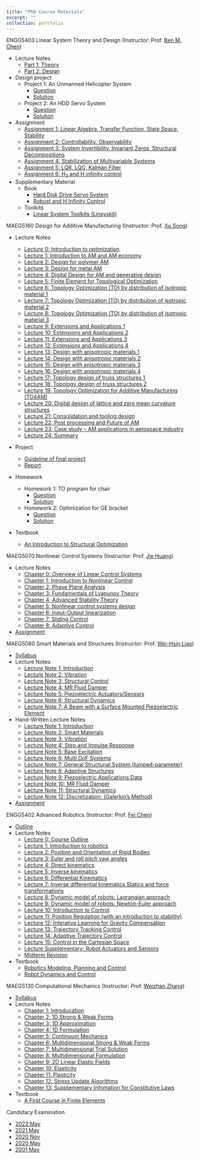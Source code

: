 ```yaml
---
title: "PhD Course Materials"
excerpt: ""
collection: portfolio
---
```


ENGG5403 Linear System Theory and Design (Instructor: Prof. [Ben M. Chen](http://www.mae.cuhk.edu.hk/~bmchen/))
* Lecture Notes
  * [Part 1: Theory](http://Liuchao-JIN.github.io/files/Course_Materials/Graduate_Course/ENGG5403/LectureNotePart1.pdf)
  * [Part 2: Design](http://Liuchao-JIN.github.io/files/Course_Materials/Graduate_Course/ENGG5403/LectureNotePart2.pdf)
* Design project
  * Project 1: An Unmanned Helicopter System
    * [Question](http://Liuchao-JIN.github.io/files/Course_Materials/Graduate_Course/ENGG5403/DP1.pdf)
    * [Solution](http://Liuchao-JIN.github.io/files/Course_Materials/Graduate_Course/ENGG5403/Design_Project__1.pdf)
  * Project 2: An HDD Servo System
    * [Question](http://Liuchao-JIN.github.io/files/Course_Materials/Graduate_Course/ENGG5403/DP2.pdf)
    * [Solution](http://Liuchao-JIN.github.io/files/Course_Materials/Graduate_Course/ENGG5403/Design_Project__2.pdf)
* Assignment
  * [Assignment 1: Linear Algebra, Transfer Function, State Space, Stability](http://Liuchao-JIN.github.io/files/Course_Materials/Graduate_Course/ENGG5403/ENGG5403_Assignment__1.pdf)
  * [Assignment 2: Controllability, Observability](http://Liuchao-JIN.github.io/files/Course_Materials/Graduate_Course/ENGG5403/ENGG5403_Assignment__2.pdf)
  * [Assignment 3: System Invertibility, Invariant Zeros, Structural Decompositions](http://Liuchao-JIN.github.io/files/Course_Materials/Graduate_Course/ENGG5403/ENGG5403_Assignment__3.pdf)
  * [Assignment 4: Stabilization of Multivariable Systems](http://Liuchao-JIN.github.io/files/Course_Materials/Graduate_Course/ENGG5403/ENGG5403_Assignment__4.pdf)
  * [Assignment 5: LQR, LQG, Kalman Filter](http://Liuchao-JIN.github.io/files/Course_Materials/Graduate_Course/ENGG5403/ENGG5403_Assignment__5.pdf)
  * [Assignment 6: H<sub>2</sub> and H infinity control](http://Liuchao-JIN.github.io/files/Course_Materials/Graduate_Course/ENGG5403/ENGG5403_Assignment__6.pdf)
* Supplementary Material
  * Book
    * [Hard Disk Drive Servo System](http://Liuchao-JIN.github.io/files/Course_Materials/Graduate_Course/ENGG5403/Hard_disk_drive_servo_system.pdf)
    * [Robust and H Infinity Control](http://Liuchao-JIN.github.io/files/Course_Materials/Graduate_Course/ENGG5403/Robust_and_H_Infinity_Control.pdf)
  * Toolkits
    * [Linear System Toolkits (Linsyskit)](https://github.com/Liuchao-JIN/Liuchao-JIN.github.io/tree/main/files/Course_Materials/Graduate_Course/ENGG5403/Linsyskit)

MAEG5160 Design for Additive Manufacturing (Instructor: Prof. [Xu Song](https://www4.mae.cuhk.edu.hk/peoples/song-xu/))
* Lecture Notes
  * [Lecture 0: Introduction to optimization](http://Liuchao-JIN.github.io/files/Course_Materials/Graduate_Course/MAEG5160/Lecture_0_Intro_to_optimisation.pdf)
  * [Lecture 1: Introduction to AM and AM economy](http://Liuchao-JIN.github.io/files/Course_Materials/Graduate_Course/MAEG5160/Lecture_1_Introduction_SX_2023.pdf)
  * [Lecture 2: Design for polymer AM](http://Liuchao-JIN.github.io/files/Course_Materials/Graduate_Course/MAEG5160/Lecture_2_Design_for_polymer_AM.pdf)
  * [Lecture 3: Design for metal AM](http://Liuchao-JIN.github.io/files/Course_Materials/Graduate_Course/MAEG5160/Lecture_3_Design_for_metal_AM.pdf)
  * [Lecture 4: Digital Design for AM and generative design](http://Liuchao-JIN.github.io/files/Course_Materials/Graduate_Course/MAEG5160/Lecture_4_Digital_Design_for_AM.pdf)
  * [Lecture 5: Finite Element for Topological Optimization](http://Liuchao-JIN.github.io/files/Course_Materials/Graduate_Course/MAEG5160/Lecture_5_Finite_Element_for_Topo.pdf)
  * [Lecture 6: Topology Optimization (TO) by distribution of isotropic material 1](http://Liuchao-JIN.github.io/files/Course_Materials/Graduate_Course/MAEG5160/Lecture_6_TO_iso.pdf)
  * [Lecture 7: Topology Optimization (TO) by distribution of isotropic material 2](http://Liuchao-JIN.github.io/files/Course_Materials/Graduate_Course/MAEG5160/Lecture_7_TO_iso_con.pdf)
  * [Lecture 8: Topology Optimization (TO) by distribution of isotropic material 3](http://Liuchao-JIN.github.io/files/Course_Materials/Graduate_Course/MAEG5160/Lecture_8_TO_iso_con_2.pdf)
  * [Lecture 9: Extensions and Applications 1](http://Liuchao-JIN.github.io/files/Course_Materials/Graduate_Course/MAEG5160/Lecture_9_applications.pdf)
  * [Lecture 10: Extensions and Applications 2](http://Liuchao-JIN.github.io/files/Course_Materials/Graduate_Course/MAEG5160/Lecture_10_applications_con.pdf)
  * [Lecture 11: Extensions and Applications 3](http://Liuchao-JIN.github.io/files/Course_Materials/Graduate_Course/MAEG5160/Lecture_11_app_con_2.pdf)
  * [Lecture 12: Extensions and Applications 4](http://Liuchao-JIN.github.io/files/Course_Materials/Graduate_Course/MAEG5160/Lecture_12_app_con_3.pdf)
  * [Lecture 13: Design with anisotropic materials 1](http://Liuchao-JIN.github.io/files/Course_Materials/Graduate_Course/MAEG5160/Lecture_13_aniso.pdf)
  * [Lecture 14: Design with anisotropic materials 2](http://Liuchao-JIN.github.io/files/Course_Materials/Graduate_Course/MAEG5160/Lecture_14_aniso_2.pdf)
  * [Lecture 15: Design with anisotropic materials 3](http://Liuchao-JIN.github.io/files/Course_Materials/Graduate_Course/MAEG5160/Lecture_15_aniso_3.pdf)
  * [Lecture 16: Design with anisotropic materials 4](http://Liuchao-JIN.github.io/files/Course_Materials/Graduate_Course/MAEG5160/Lecture_16_aniso_4.pdf)
  * [Lecture 17: Topology design of truss structures 1](http://Liuchao-JIN.github.io/files/Course_Materials/Graduate_Course/MAEG5160/Lecture_17_truss.pdf)
  * [Lecture 18: Topology design of truss structures 2](http://Liuchao-JIN.github.io/files/Course_Materials/Graduate_Course/MAEG5160/Lecture_18_truss_2.pdf)
  * [Lecture 19: Topology Optimization for Additive Manufacturing (TO4AM)](http://Liuchao-JIN.github.io/files/Course_Materials/Graduate_Course/MAEG5160/Lecture_19_TO4AM.pdf)
  * [Lecture 20: Digital design of lattice and zero mean curvature structures](http://Liuchao-JIN.github.io/files/Course_Materials/Graduate_Course/MAEG5160/Lecture_20_Lattice.pdf)
  * [Lecture 21: Consolidation and tooling design](http://Liuchao-JIN.github.io/files/Course_Materials/Graduate_Course/MAEG5160/Lecture_21_Consolidation_and_tooling_design.pdf)
  * [Lecture 22: Post processing and Future of AM](http://Liuchao-JIN.github.io/files/Course_Materials/Graduate_Course/MAEG5160/Lecture_22_Post-processing_Future_outlook.pdf)
  * [Lecture 23: Case study – AM applications in aerospace industry](http://Liuchao-JIN.github.io/files/Course_Materials/Graduate_Course/MAEG5160/Lecture_23_Case-study-AM-in-aerospace.pdf)
  * [Lecture 24: Summary](http://Liuchao-JIN.github.io/files/Course_Materials/Graduate_Course/MAEG5160/Lecture_24_Summary.pdf)
* Project
  * [Guideline of final project](http://Liuchao-JIN.github.io/files/Course_Materials/Graduate_Course/MAEG5160/Guideline_of_final_project.pdf)
  * [Report](http://Liuchao-JIN.github.io/files/Course_Materials/Graduate_Course/MAEG5160/MAEG5160_Final_Project.pdf)


  <!-- * [Demo video of final project](http://Liuchao-JIN.github.io/files/Course_Materials/Graduate_Course/MAEG5160/demo_of_final_project.mp4) -->

* Homework
  * Homework 1: TO program for chair
    * [Question](http://Liuchao-JIN.github.io/files/Course_Materials/Graduate_Course/MAEG5160/Homework_1.pdf)
    * [Solution](http://Liuchao-JIN.github.io/files/Course_Materials/Graduate_Course/MAEG5160/Assignment__1.pdf)
  * Homework 2: Optimization for GE bracket
    * [Question](http://Liuchao-JIN.github.io/files/Course_Materials/Graduate_Course/MAEG5160/Homework_2.pdf)
    * [Solution](http://Liuchao-JIN.github.io/files/Course_Materials/Graduate_Course/MAEG5160/Assignment__2.pdf)
* Textbook
  * [An Introduction to Structural Optimization](http://Liuchao-JIN.github.io/files/Course_Materials/Graduate_Course/MAEG5160/christensen2008an.pdf)



MAEG5070 Nonlinear Control Systems (Instructor: Prof. [Jie Huang](https://www4.mae.cuhk.edu.hk/peoples/huang-jie/))
* Lecture Notes
  * [Chapter 0: Overview of Linear Control Systems](http://Liuchao-JIN.github.io/files/Course_Materials/Graduate_Course/MAEG5070/chapter0.pdf)
  * [Chapter 1: Introduction to Nonlinear Control](http://Liuchao-JIN.github.io/files/Course_Materials/Graduate_Course/MAEG5070/chapter1.pdf)
  * [Chapter 2: Phase Plane Analysis](http://Liuchao-JIN.github.io/files/Course_Materials/Graduate_Course/MAEG5070/chapter2.pdf)
  * [Chapter 3: Fundamentals of Lyapunov Theory](http://Liuchao-JIN.github.io/files/Course_Materials/Graduate_Course/MAEG5070/chapter3.pdf)
  * [Chapter 4: Advanced Stability Theory](http://Liuchao-JIN.github.io/files/Course_Materials/Graduate_Course/MAEG5070/chapter4.pdf)
  * [Chapter 5: Nonlinear control systems design](http://Liuchao-JIN.github.io/files/Course_Materials/Graduate_Course/MAEG5070/chapter5.pdf)
  * [Chapter 6: Input-Output linearization](http://Liuchao-JIN.github.io/files/Course_Materials/Graduate_Course/MAEG5070/chapter6.pdf)
  * [Chapter 7: Sliding Control](http://Liuchao-JIN.github.io/files/Course_Materials/Graduate_Course/MAEG5070/chapter7.pdf)
  * [Chapter 8: Adaptive Control](http://Liuchao-JIN.github.io/files/Course_Materials/Graduate_Course/MAEG5070/chapter8.pdf)
* [Assignment](http://Liuchao-JIN.github.io/files/Course_Materials/Graduate_Course/MAEG5070/MAEG5070_Assignment.pdf)


MAEG5080 Smart Materials and Structures (Instructor: Prof. [Wei-Hsin Liao](https://www4.mae.cuhk.edu.hk/peoples/liao-wei-hsin/))
* [Syllabus](http://Liuchao-JIN.github.io/files/Course_Materials/Graduate_Course/MAEG5080/MAEG5080_syllabus.pdf)
* Lecture Notes
  * [Lecture Note 1: Introduction](http://Liuchao-JIN.github.io/files/Course_Materials/Graduate_Course/MAEG5080/Notes1.pdf)
  * [Lecture Note 2: Vibration](http://Liuchao-JIN.github.io/files/Course_Materials/Graduate_Course/MAEG5080/Notes2.pdf)
  * [Lecture Note 3: Structural Control](http://Liuchao-JIN.github.io/files/Course_Materials/Graduate_Course/MAEG5080/Notes3.pdf)
  * [Lecture Note 4: MR Fluid Damper](http://Liuchao-JIN.github.io/files/Course_Materials/Graduate_Course/MAEG5080/Notes4.pdf)
  * [Lecture Note 5: Piezoelectric Actuators/Sensors](http://Liuchao-JIN.github.io/files/Course_Materials/Graduate_Course/MAEG5080/Notes5.pdf)
  * [Lecture Note 6: Structural Dynamics](http://Liuchao-JIN.github.io/files/Course_Materials/Graduate_Course/MAEG5080/Notes6.pdf)
  * [Lecture Note 7: A Beam with a Surface Mounted Piezoelectric Element](http://Liuchao-JIN.github.io/files/Course_Materials/Graduate_Course/MAEG5080/Notes7.pdf)
* Hand-Written Lecture Notes
  * [Lecture Note 1: Introduction](http://Liuchao-JIN.github.io/files/Course_Materials/Graduate_Course/MAEG5080/Lecture_Note_01.pdf)
  * [Lecture Note 2: Smart Materials](http://Liuchao-JIN.github.io/files/Course_Materials/Graduate_Course/MAEG5080/Lecture_Note_02.pdf)
  * [Lecture Note 3: Vibration](http://Liuchao-JIN.github.io/files/Course_Materials/Graduate_Course/MAEG5080/Lecture_Note_03.pdf)
  * [Lecture Note 4: Step and Impulse Response](http://Liuchao-JIN.github.io/files/Course_Materials/Graduate_Course/MAEG5080/Lecture_Note_04.pdf)
  * [Lecture Note 5: Base Excitation](http://Liuchao-JIN.github.io/files/Course_Materials/Graduate_Course/MAEG5080/Lecture_Note_05.pdf)
  * [Lecture Note 6: Multi DoF Systems](http://Liuchao-JIN.github.io/files/Course_Materials/Graduate_Course/MAEG5080/Lecture_Note_06.pdf)
  * [Lecture Note 7: General Structunal System (lumped-parameter)](http://Liuchao-JIN.github.io/files/Course_Materials/Graduate_Course/MAEG5080/Lecture_Note_07.pdf)
  * [Lecture Note 8: Adaptive Structures](http://Liuchao-JIN.github.io/files/Course_Materials/Graduate_Course/MAEG5080/Lecture_Note_08.pdf)
  * [Lecture Note 9: Piezoelectric Applications Data](http://Liuchao-JIN.github.io/files/Course_Materials/Graduate_Course/MAEG5080/Lecture_Note_09.pdf)
  * [Lecture Note 10: MR Fluid Damper](http://Liuchao-JIN.github.io/files/Course_Materials/Graduate_Course/MAEG5080/Lecture_Note_10.pdf)
  * [Lecture Note 11: Structural Dynamics](http://Liuchao-JIN.github.io/files/Course_Materials/Graduate_Course/MAEG5080/Lecture_Note_11.pdf)
  * [Lecture Note 12: Discretization: (Galerkin’s Method)](http://Liuchao-JIN.github.io/files/Course_Materials/Graduate_Course/MAEG5080/Lecture_Note_12.pdf)
* [Assignment](http://Liuchao-JIN.github.io/files/Course_Materials/Graduate_Course/MAEG5080/MAEG5080_Assignment.pdf)

ENGG5402 Advanced Robotics (Instructor: Prof. [Fei Chen](https://www4.mae.cuhk.edu.hk/peoples/chen-fei/))
* [Outline](http://Liuchao-JIN.github.io/files/Course_Materials/Graduate_Course/ENGG5402/ENGG5402_AdvancedRobotics_Outline_Y2223_T2v4.pdf)
* Lecture Notes
  * [Lecture 0: Course Outline](http://Liuchao-JIN.github.io/files/Course_Materials/Graduate_Course/ENGG5402/L0.pdf)
  * [Lecture 1: Introduction to robotics](http://Liuchao-JIN.github.io/files/Course_Materials/Graduate_Course/ENGG5402/L1.pdf)
  * [Lecture 2: Position and Orientation of Rigid Bodies](http://Liuchao-JIN.github.io/files/Course_Materials/Graduate_Course/ENGG5402/L2.pdf)
  * [Lecture 3: Euler and roll pitch yaw angles](http://Liuchao-JIN.github.io/files/Course_Materials/Graduate_Course/ENGG5402/L3.pdf)
  * [Lecture 4: Direct kinematics](http://Liuchao-JIN.github.io/files/Course_Materials/Graduate_Course/ENGG5402/L4.pdf)
  * [Lecture 5: Inverse kinematics](http://Liuchao-JIN.github.io/files/Course_Materials/Graduate_Course/ENGG5402/L5.pdf)
  * [Lecture 6: Differential Kinematics](http://Liuchao-JIN.github.io/files/Course_Materials/Graduate_Course/ENGG5402/L6.pdf)
  * [Lecture 7: Inverse differential kinematics Statics and force transformations](http://Liuchao-JIN.github.io/files/Course_Materials/Graduate_Course/ENGG5402/L7.pdf)
  * [Lecture 8: Dynamic model of robots: Lagrangian approach](http://Liuchao-JIN.github.io/files/Course_Materials/Graduate_Course/ENGG5402/L8.pdf)
  * [Lecture 9: Dynamic model of robots: Newton-Euler approach](http://Liuchao-JIN.github.io/files/Course_Materials/Graduate_Course/ENGG5402/L9.pdf)
  * [Lecture 10: Introduction to Control](http://Liuchao-JIN.github.io/files/Course_Materials/Graduate_Course/ENGG5402/L10.pdf)
  * [Lecture 11: Position Regulation (with an introduction to stability)](http://Liuchao-JIN.github.io/files/Course_Materials/Graduate_Course/ENGG5402/L11.pdf)
  * [Lecture 12: Interative Learning for Gravity Compensation](http://Liuchao-JIN.github.io/files/Course_Materials/Graduate_Course/ENGG5402/L12.pdf)
  * [Lecture 13: Trajectory Tracking Control](http://Liuchao-JIN.github.io/files/Course_Materials/Graduate_Course/ENGG5402/L13.pdf)
  * [Lecture 14: Adaptive Trajectory Control](http://Liuchao-JIN.github.io/files/Course_Materials/Graduate_Course/ENGG5402/L14.pdf)
  * [Lecture 15: Control in the Cartesian Space](http://Liuchao-JIN.github.io/files/Course_Materials/Graduate_Course/ENGG5402/L15.pdf)
  * [Lecture Supplementary: Robot Actuators and Sensors](http://Liuchao-JIN.github.io/files/Course_Materials/Graduate_Course/ENGG5402/LS.pdf)
  * [Midterm Revision](http://Liuchao-JIN.github.io/files/Course_Materials/Graduate_Course/ENGG5402/16_3_23revision.pdf)
* Textbook
  * [Robotics Modeling, Planning and Control](http://Liuchao-JIN.github.io/files/Course_Materials/Graduate_Course/ENGG5402/siciliano2009robotics.pdf)
  * [Robot Dynamics and Control](http://Liuchao-JIN.github.io/files/Course_Materials/Graduate_Course/ENGG5402/spong2004robot.pdf)


MAEG5130 Computational Mechanics (Instructor: Prof. [Weizhao Zhang](https://www4.mae.cuhk.edu.hk/peoples/zhang-weizhao/))
* [Syllabus](http://Liuchao-JIN.github.io/files/Course_Materials/Graduate_Course/MAEG5130/syllabus.pdf)
* Lecture Notes
  * [Chapter 1: Introducation](http://Liuchao-JIN.github.io/files/Course_Materials/Graduate_Course/MAEG5130/Ch1.pdf)
  * [Chapter 2: 1D Strong & Weak Forms](http://Liuchao-JIN.github.io/files/Course_Materials/Graduate_Course/MAEG5130/Ch2.pdf)
  * [Chapter 3: 1D Approximation](http://Liuchao-JIN.github.io/files/Course_Materials/Graduate_Course/MAEG5130/Ch3.pdf)
  * [Chapter 4: 1D Formulation](http://Liuchao-JIN.github.io/files/Course_Materials/Graduate_Course/MAEG5130/Ch4.pdf)
  * [Chapter 5: Continuum Mechanics](http://Liuchao-JIN.github.io/files/Course_Materials/Graduate_Course/MAEG5130/Ch5.pdf)
  * [Chapter 6: Multidimensional Strong & Weak Forms](http://Liuchao-JIN.github.io/files/Course_Materials/Graduate_Course/MAEG5130/Ch6.pdf)
  * [Chapter 7: Multidimensional Trial Solution](http://Liuchao-JIN.github.io/files/Course_Materials/Graduate_Course/MAEG5130/Ch7.pdf)
  * [Chapter 8: Multidimensional Formulation](http://Liuchao-JIN.github.io/files/Course_Materials/Graduate_Course/MAEG5130/Ch8.pdf)
  * [Chapter 9: 2D Linear Elastic Fields](http://Liuchao-JIN.github.io/files/Course_Materials/Graduate_Course/MAEG5130/Ch9.pdf)
  * [Chapter 10: Elasticity](http://Liuchao-JIN.github.io/files/Course_Materials/Graduate_Course/MAEG5130/Ch10.pdf)
  * [Chapter 11: Plasticity](http://Liuchao-JIN.github.io/files/Course_Materials/Graduate_Course/MAEG5130/Ch11.pdf)
  * [Chapter 12: Stress Update Algorithms](http://Liuchao-JIN.github.io/files/Course_Materials/Graduate_Course/MAEG5130/Ch12.pdf)
  * [Chapter 13: Supplementary Infomation for Constitutive Laws](http://Liuchao-JIN.github.io/files/Course_Materials/Graduate_Course/MAEG5130/Ch13.pdf)
* Textbook
  * [A First Course in Finite Elements](http://Liuchao-JIN.github.io/files/Course_Materials/Graduate_Course/MAEG5130/A_First_Course_in_Finite_Elements.pdf)


Candidacy Examination
* [2022 May](http://Liuchao-JIN.github.io/files/Course_Materials/Graduate_Course/Candidacy_Examination/22_May.pdf)
* [2021 May](http://Liuchao-JIN.github.io/files/Course_Materials/Graduate_Course/Candidacy_Examination/21_May.pdf)
* [2020 Nov](http://Liuchao-JIN.github.io/files/Course_Materials/Graduate_Course/Candidacy_Examination/20_Nov.pdf)
* [2020 May](http://Liuchao-JIN.github.io/files/Course_Materials/Graduate_Course/Candidacy_Examination/20_May.pdf)
* [2001 May](http://Liuchao-JIN.github.io/files/Course_Materials/Graduate_Course/Candidacy_Examination/01_May.pdf)
